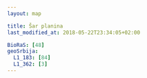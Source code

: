 ```yaml
---
layout: map

title: Šar planina
last_modified_at: 2018-05-22T23:34:05+02:00

BioRaS: [48]
geoSrbija:
  L1_183: [84]
  L1_362: [3]
---
```


